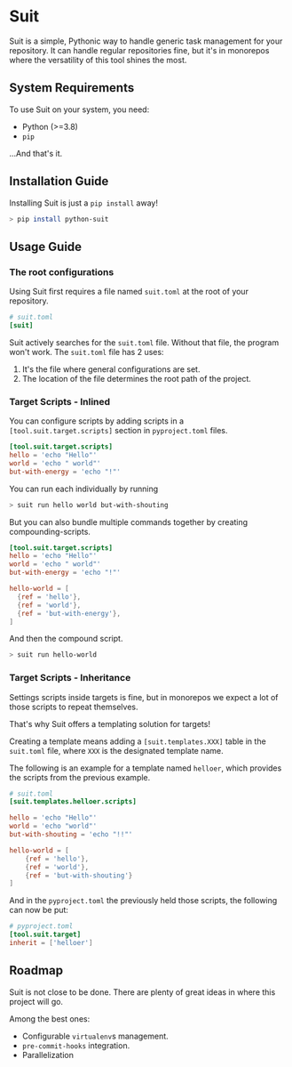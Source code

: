 # Suit

Suit is a simple, Pythonic way to handle generic task management for your repository.
It can handle regular repositories fine, but it's in monorepos where the versatility of
this tool shines the most.

## System Requirements

To use Suit on your system, you need:

- Python (>=3.8)
- `pip`

...And that's it.

## Installation Guide

Installing Suit is just a `pip install` away!

``` sh
> pip install python-suit
```

## Usage Guide

### The root configurations

Using Suit first requires a file named `suit.toml` at the root of your repository.

``` toml
# suit.toml
[suit]
```

Suit actively searches for the `suit.toml` file. Without that file, the program won't work.
The `suit.toml` file has 2 uses:

1. It's the file where general configurations are set.
2. The location of the file determines the root path of the project.

### Target Scripts - Inlined

You can configure scripts by adding scripts in a `[tool.suit.target.scripts]` section in
`pyproject.toml` files.

``` toml
[tool.suit.target.scripts]
hello = 'echo "Hello"'
world = 'echo " world"'
but-with-energy = 'echo "!"'
```

You can run each individually by running

``` sh
> suit run hello world but-with-shouting
```

But you can also bundle multiple commands together by creating compounding-scripts.

``` toml
[tool.suit.target.scripts]
hello = 'echo "Hello"'
world = 'echo " world"'
but-with-energy = 'echo "!"'

hello-world = [
  {ref = 'hello'},
  {ref = 'world'},
  {ref = 'but-with-energy'},
]
```

And then the compound script.

``` sh
> suit run hello-world
```

### Target Scripts - Inheritance

Settings scripts inside targets is fine, but in monorepos we expect a lot of those scripts
to repeat themselves.

That's why Suit offers a templating solution for targets!

Creating a template means adding a `[suit.templates.XXX]` table in the `suit.toml` file, where `XXX` is the designated template name.

The following is an example for a template named `helloer`, which provides the scripts from the
previous example.

``` toml
# suit.toml
[suit.templates.helloer.scripts]

hello = 'echo "Hello"'
world = 'echo "world"'
but-with-shouting = 'echo "!!"'

hello-world = [
    {ref = 'hello'},
    {ref = 'world'},
    {ref = 'but-with-shouting'}
]
```

And in the `pyproject.toml` the previously held those scripts, the following can now be put:

``` toml
# pyproject.toml
[tool.suit.target]
inherit = ['helloer']
```

## Roadmap

Suit is not close to be done. There are plenty of great ideas in where this project will go.

Among the best ones:

- Configurable `virtualenv`s management.
- `pre-commit-hooks` integration.
- Parallelization
